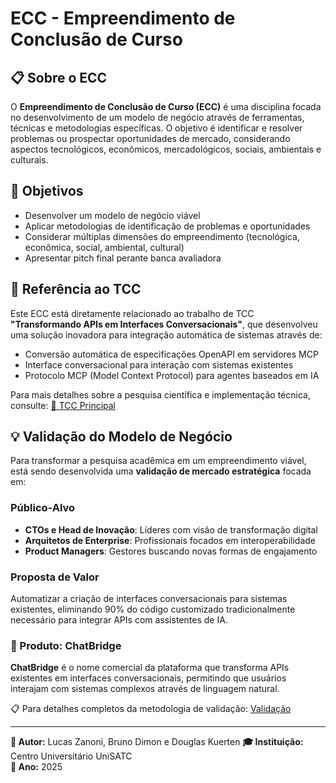 # ECC - Empreendimento de Conclusão de Curso

## 📋 Sobre o ECC

O **Empreendimento de Conclusão de Curso (ECC)** é uma disciplina focada no desenvolvimento de um modelo de negócio através de ferramentas, técnicas e metodologias específicas. O objetivo é identificar e resolver problemas ou prospectar oportunidades de mercado, considerando aspectos tecnológicos, econômicos, mercadológicos, sociais, ambientais e culturais.

## 🎯 Objetivos

- Desenvolver um modelo de negócio viável
- Aplicar metodologias de identificação de problemas e oportunidades
- Considerar múltiplas dimensões do empreendimento (tecnológica, econômica, social, ambiental, cultural)
- Apresentar pitch final perante banca avaliadora

## 🔗 Referência ao TCC

Este ECC está diretamente relacionado ao trabalho de TCC **"Transformando APIs em Interfaces Conversacionais"**, que desenvolveu uma solução inovadora para integração automática de sistemas através de:

- Conversão automática de especificações OpenAPI em servidores MCP
- Interface conversacional para interação com sistemas existentes  
- Protocolo MCP (Model Context Protocol) para agentes baseados em IA

Para mais detalhes sobre a pesquisa científica e implementação técnica, consulte: [📖 TCC Principal](../README.md)

## 💡 Validação do Modelo de Negócio

Para transformar a pesquisa acadêmica em um empreendimento viável, está sendo desenvolvida uma **validação de mercado estratégica** focada em:

### Público-Alvo
- **CTOs e Head de Inovação**: Líderes com visão de transformação digital
- **Arquitetos de Enterprise**: Profissionais focados em interoperabilidade
- **Product Managers**: Gestores buscando novas formas de engajamento

### Proposta de Valor
Automatizar a criação de interfaces conversacionais para sistemas existentes, eliminando 90% do código customizado tradicionalmente necessário para integrar APIs com assistentes de IA.

### 🚀 Produto: ChatBridge
**ChatBridge** é o nome comercial da plataforma que transforma APIs existentes em interfaces conversacionais, permitindo que usuários interajam com sistemas complexos através de linguagem natural.

📋 Para detalhes completos da metodologia de validação: [Validação](validacao/validacao.md)

---

**💼 Autor:** Lucas Zanoni, Bruno Dimon e Douglas Kuerten
**🎓 Instituição:** Centro Universitário UniSATC  
**📅 Ano:** 2025
